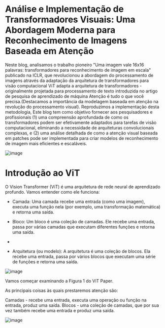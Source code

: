 # Análise e Implementação de Transformadores Visuais: Uma Abordagem Moderna para Reconhecimento de Imagens Baseada em Atenção

Neste blog, analisamos o trabalho pioneiro "Uma imagem vale 16x16 palavras: transformadores para reconhecimento de imagem em escala" publicado na ICLR, que revolucionou a abordagem do processamento de imagens através da adaptação da arquitetura de transformadores para visão computacional ViT adapta a arquitetura de transformadores - originalmente projetada para processamento de texto introduzida no artigo de pesquisa de aprendizado de máquina Atenção é tudo o que você precisa.(Destacamos a importância da modelagem baseada em atenção na revolução do processamento visual).  Reproduzimos a implementação desta metodologia, Este blog tem como objetivo fornecer aos pesquisadores e profissionais (1) uma compreensão aprofundada de como os transformadores podem ser efetivamente adaptados para tarefas de visão computacional, eliminando a necessidade de arquiteturas convolucionais complexas, e (2) uma análise detalhada de como a atenção visual baseada em patches pode ser implementada para criar modelos de reconhecimento de imagem mais eficientes e escaláveis.

![image](https://github.com/user-attachments/assets/f87cb646-8a58-4dd5-b814-b1eee75b0ddc)

# Introdução ao ViT 

O Vision Transformer (ViT) é uma arquitetura de rede neural de aprendizado profundo. Vamos entender como ele funciona:

- Camada: Uma camada recebe uma entrada (como uma imagem), executa uma função nela (por exemplo, uma transformação matemática) e retorna uma saída.
  
- Bloco: Um bloco é uma coleção de camadas. Ele recebe uma entrada, passa por várias camadas que executam diferentes funções e retorna uma saída.
- 
- Arquitetura (ou modelo): A arquitetura é uma coleção de blocos. Ela recebe uma entrada, passa por vários blocos que executam uma série de funções e retorna uma saída.

![image](https://github.com/user-attachments/assets/18ae4852-74da-47c8-bd8e-b734d05cba5d)








Vamos começar examinando a Figura 1 do ViT Paper.

As principais coisas às quais prestaremos atenção são:

Camadas - recebe uma entrada, executa uma operação ou função na entrada, produz uma saída.
Blocos - uma coleção de camadas, que por sua vez também recebe uma entrada e produz uma saída.

![image](https://github.com/user-attachments/assets/4c96d4c4-9287-461f-8c66-933ef74a7464)











